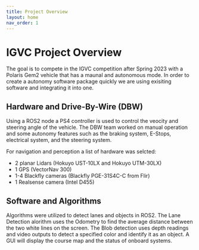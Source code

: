 ```yaml
---
title: Project Overview
layout: home
nav_order: 1
---
```


# IGVC Project Overview
  The goal is to compete in the IGVC competition after Spring 2023 with a Polaris Gem2 vehicle that has a maunal and autonomous mode. In order to create a autonomy software package quickly we are using exisiting software and integrating it into one. 
  
## Hardware and Drive-By-Wire (DBW)
  Using a ROS2 node a PS4 controller is used to control the veocity and steering angle of the vehicle. The DBW team worked on manual operation and some autonomy features such as the braking system, E-Stops, electrical system, and the steering system. 
  
  For navigation and perception a list of hardware was selcted:
  - 2 planar Lidars (Hokuyo UST-10LX and Hokuyo UTM-30LX)
  - 1 GPS (VectorNav 300)
  - 1-4 Blackfly cameras (Blackfly PGE-31S4C-C from Flir)
  - 1 Realsense camera (Intel D455)

## Software and Algorithms
  Algorithms were utilized to detect lanes and objects in ROS2.
  The Lane Detection alorithm uses the Odometry to find the average distance between the two white lines on the screen. 
  The Blob detection uses depth readings and video outputs to detect a specified color and identify it as an object. 
  A GUI will display the course map and the status of onboard systems. 
  
